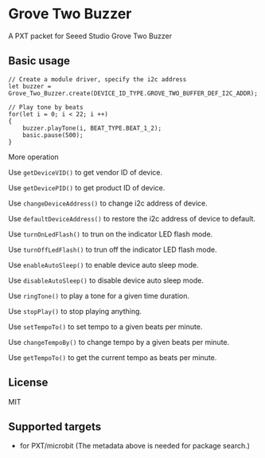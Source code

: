 # Grove Two Buzzer

A PXT packet for Seeed Studio Grove Two Buzzer

## Basic usage

```blocks
// Create a module driver, specify the i2c address
let buzzer = Grove_Two_Buzzer.create(DEVICE_ID_TYPE.GROVE_TWO_BUFFER_DEF_I2C_ADDR);

// Play tone by beats
for(let i = 0; i < 22; i ++)
{
    buzzer.playTone(i, BEAT_TYPE.BEAT_1_2);
    basic.pause(500);
}
```
More operation

Use ``getDeviceVID()`` to get vendor ID of device.

Use ``getDevicePID()`` to get product ID of device.

Use ``changeDeviceAddress()`` to change i2c address of device.

Use ``defaultDeviceAddress()`` to restore the i2c address of device to default.

Use ``turnOnLedFlash()`` to trun on the indicator LED flash mode.

Use ``turnOffLedFlash()`` to trun off the indicator LED flash mode.

Use ``enableAutoSleep()`` to enable device auto sleep mode.

Use ``disableAutoSleep()`` to disable device auto sleep mode.

Use ``ringTone()`` to play a tone for a given time duration.

Use ``stopPlay()`` to stop playing anything.

Use ``setTempoTo()`` to set tempo to a given beats per minute.

Use ``changeTempoBy()`` to change tempo by a given beats per minute.

Use ``getTempoTo()`` to get the current tempo as beats per minute.

## License

MIT

## Supported targets

* for PXT/microbit
(The metadata above is needed for package search.)

